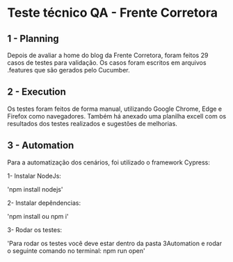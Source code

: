 # Teste técnico QA - Frente Corretora 
##  1 - Planning
Depois de avaliar a home do blog da Frente Corretora, foram feitos 29 casos de testes para validação.
Os casos foram escritos em arquivos .features que são gerados pelo Cucumber.

## 2 - Execution
Os testes foram feitos de forma manual, utilizando Google Chrome, Edge e Firefox como navegadores.
Também há anexado uma planilha excell com os resultados dos testes realizados e sugestões de melhorias.

## 3 - Automation
Para a automatização dos cenários, foi utilizado o framework Cypress:

1- Instalar NodeJs:

'npm install nodejs'
 
2- Instalar depêndencias:

'npm install ou npm i'

3- Rodar os testes:

 'Para rodar os testes você deve estar dentro da pasta 3Automation e rodar o seguinte comando no terminal: npm run open'

